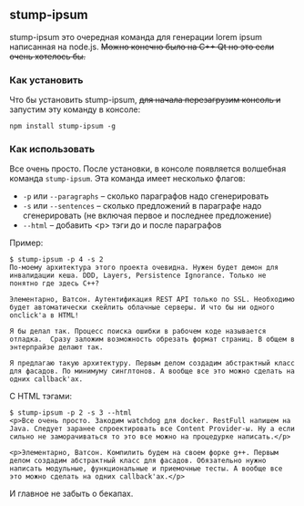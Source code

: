 ## stump-ipsum 

stump-ipsum это очередная команда для генерации lorem ipsum написанная на node.js. 
~~Можно конечно было на C++ Qt но это если очень хотелось бы.~~

### Как установить

Что бы установить stump-ipsum, ~~для начала перезагрузим консоль и~~ запустим эту команду в консоле:

    npm install stump-ipsum -g

### Как использовать

Все очень просто. После установки, в консоле появляется волшебная команда `stump-ipsum`. Эта команда имеет несколько флагов:

* `-p` или `--paragraphs` – сколько параграфов надо сгенерировать
* `-s` или `--sentences` – сколько предложений в параграфе надо сгенерировать (не включая первое и последнее предложение)
* `--html` – добавить &lt;p&gt; тэги до и после параграфов

Пример:

    $ stump-ipsum -p 4 -s 2
    По-моему архитектура этого проекта очевидна. Нужен будет демон для инвалидации кеша. DDD, Layers, Persistence Ignorance. Только не понятно где здесь C++?
    
    Элементарно, Ватсон. Аутентификация REST API только по SSL. Необходимо будет автоматически скейлить облачные серверы. И что бы ни одного onclick'a в HTML!
    
    Я бы делал так. Процесс поиска ошибки в рабочем коде называется отладка.  Сразу заложим возможность обрезать формат страниц. В общем в энтерпрайзе делают так.
    
    Я предлагаю такую архитектуру. Первым делом создадим абстрактный класс для фасадов. По минимуму синглтонов. А вообще все это можно сделать на одних callback'ах.

С HTML тэгами:

    $ stump-ipsum -p 2 -s 3 --html
    <p>Все очень просто. Закодим watchdog для docker. RestFull напишем на Java. Следует заранее спроектировать все Content Provider-ы. Ну а если сильно не заморачиваться то это все можно на процедурке написать.</p>
    
    <p>Элементарно, Ватсон. Компилить будем на своем форке g++. Первым делом создадим абстрактный класс для фасадов. Обязательно нужно написать модульные, функциональные и приемочные тесты. А вообще все это можно сделать на одних callback'ах.</p>

И главное не забыть о бекапах.